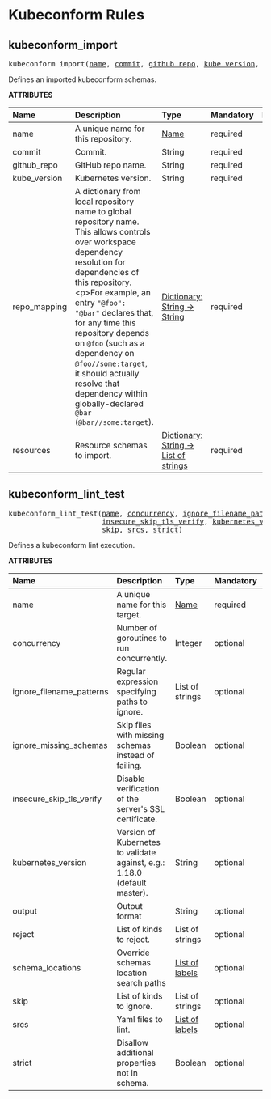 <!-- Generated with Stardoc: http://skydoc.bazel.build -->

# Kubeconform Rules

<a id="#kubeconform_import"></a>

## kubeconform_import

<pre>
kubeconform_import(<a href="#kubeconform_import-name">name</a>, <a href="#kubeconform_import-commit">commit</a>, <a href="#kubeconform_import-github_repo">github_repo</a>, <a href="#kubeconform_import-kube_version">kube_version</a>, <a href="#kubeconform_import-repo_mapping">repo_mapping</a>, <a href="#kubeconform_import-resources">resources</a>)
</pre>

Defines an imported kubeconform schemas.

**ATTRIBUTES**


| Name  | Description | Type | Mandatory | Default |
| :------------- | :------------- | :------------- | :------------- | :------------- |
| <a id="kubeconform_import-name"></a>name |  A unique name for this repository.   | <a href="https://bazel.build/docs/build-ref.html#name">Name</a> | required |  |
| <a id="kubeconform_import-commit"></a>commit |  Commit.   | String | required |  |
| <a id="kubeconform_import-github_repo"></a>github_repo |  GitHub repo name.   | String | required |  |
| <a id="kubeconform_import-kube_version"></a>kube_version |  Kubernetes version.   | String | required |  |
| <a id="kubeconform_import-repo_mapping"></a>repo_mapping |  A dictionary from local repository name to global repository name. This allows controls over workspace dependency resolution for dependencies of this repository.&lt;p&gt;For example, an entry <code>"@foo": "@bar"</code> declares that, for any time this repository depends on <code>@foo</code> (such as a dependency on <code>@foo//some:target</code>, it should actually resolve that dependency within globally-declared <code>@bar</code> (<code>@bar//some:target</code>).   | <a href="https://bazel.build/docs/skylark/lib/dict.html">Dictionary: String -> String</a> | required |  |
| <a id="kubeconform_import-resources"></a>resources |  Resource schemas to import.   | <a href="https://bazel.build/docs/skylark/lib/dict.html">Dictionary: String -> List of strings</a> | required |  |


<a id="#kubeconform_lint_test"></a>

## kubeconform_lint_test

<pre>
kubeconform_lint_test(<a href="#kubeconform_lint_test-name">name</a>, <a href="#kubeconform_lint_test-concurrency">concurrency</a>, <a href="#kubeconform_lint_test-ignore_filename_patterns">ignore_filename_patterns</a>, <a href="#kubeconform_lint_test-ignore_missing_schemas">ignore_missing_schemas</a>,
                      <a href="#kubeconform_lint_test-insecure_skip_tls_verify">insecure_skip_tls_verify</a>, <a href="#kubeconform_lint_test-kubernetes_version">kubernetes_version</a>, <a href="#kubeconform_lint_test-output">output</a>, <a href="#kubeconform_lint_test-reject">reject</a>, <a href="#kubeconform_lint_test-schema_locations">schema_locations</a>,
                      <a href="#kubeconform_lint_test-skip">skip</a>, <a href="#kubeconform_lint_test-srcs">srcs</a>, <a href="#kubeconform_lint_test-strict">strict</a>)
</pre>

Defines a kubeconform lint execution.

**ATTRIBUTES**


| Name  | Description | Type | Mandatory | Default |
| :------------- | :------------- | :------------- | :------------- | :------------- |
| <a id="kubeconform_lint_test-name"></a>name |  A unique name for this target.   | <a href="https://bazel.build/docs/build-ref.html#name">Name</a> | required |  |
| <a id="kubeconform_lint_test-concurrency"></a>concurrency |  Number of goroutines to run concurrently.   | Integer | optional | 4 |
| <a id="kubeconform_lint_test-ignore_filename_patterns"></a>ignore_filename_patterns |  Regular expression specifying paths to ignore.   | List of strings | optional | [] |
| <a id="kubeconform_lint_test-ignore_missing_schemas"></a>ignore_missing_schemas |  Skip files with missing schemas instead of failing.   | Boolean | optional | False |
| <a id="kubeconform_lint_test-insecure_skip_tls_verify"></a>insecure_skip_tls_verify |  Disable verification of the server's SSL certificate.   | Boolean | optional | False |
| <a id="kubeconform_lint_test-kubernetes_version"></a>kubernetes_version |  Version of Kubernetes to validate against, e.g.: 1.18.0 (default master).   | String | optional | "" |
| <a id="kubeconform_lint_test-output"></a>output |  Output format   | String | optional | "text" |
| <a id="kubeconform_lint_test-reject"></a>reject |  List of kinds to reject.   | List of strings | optional | [] |
| <a id="kubeconform_lint_test-schema_locations"></a>schema_locations |  Override schemas location search paths   | <a href="https://bazel.build/docs/build-ref.html#labels">List of labels</a> | optional | [] |
| <a id="kubeconform_lint_test-skip"></a>skip |  List of kinds to ignore.   | List of strings | optional | [] |
| <a id="kubeconform_lint_test-srcs"></a>srcs |  Yaml files to lint.   | <a href="https://bazel.build/docs/build-ref.html#labels">List of labels</a> | optional | [] |
| <a id="kubeconform_lint_test-strict"></a>strict |  Disallow additional properties not in schema.   | Boolean | optional | False |


